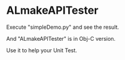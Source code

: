 ALmakeAPITester
===============


Execute "simpleDemo.py" and see the result.

And "ALmakeAPITester" is in Obj-C version.

Use it to help your Unit Test.
